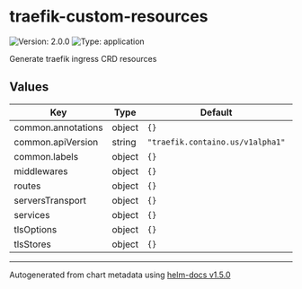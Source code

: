 # traefik-custom-resources

![Version: 2.0.0](https://img.shields.io/badge/Version-2.0.0-informational?style=flat-square) ![Type: application](https://img.shields.io/badge/Type-application-informational?style=flat-square)

Generate traefik ingress CRD resources

## Values

| Key | Type | Default | Description |
|-----|------|---------|-------------|
| common.annotations | object | `{}` |  |
| common.apiVersion | string | `"traefik.containo.us/v1alpha1"` |  |
| common.labels | object | `{}` |  |
| middlewares | object | `{}` |  |
| routes | object | `{}` |  |
| serversTransport | object | `{}` |  |
| services | object | `{}` |  |
| tlsOptions | object | `{}` |  |
| tlsStores | object | `{}` |  |

----------------------------------------------
Autogenerated from chart metadata using [helm-docs v1.5.0](https://github.com/norwoodj/helm-docs/releases/v1.5.0)
